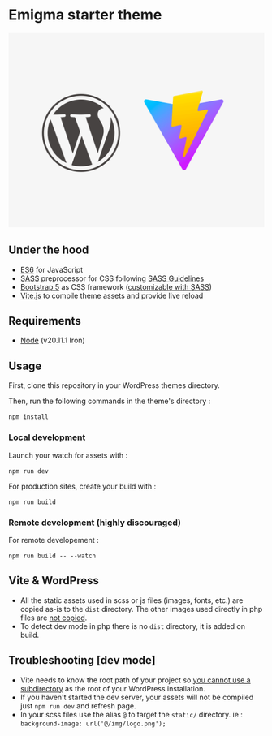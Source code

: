 # Emigma starter theme

![](screenshot.png)
## Under the hood

- [ES6](https://github.com/lukehoban/es6features#readme) for JavaScript
- [SASS](http://sass-lang.com/) preprocessor for CSS following [SASS Guidelines](https://sass-guidelin.es/#the-7-1-pattern)
- [Bootstrap 5](https://getbootstrap.com/docs/5.2/getting-started/introduction/) as CSS framework ([customizable with SASS](https://getbootstrap.com/docs/5.2/customize/sass/))
- [Vite.js](https://vitejs.dev/) to compile theme assets and provide live reload

## Requirements

* [Node](https://nodejs.org/) (v20.11.1	Iron)

## Usage

First, clone this repository in your WordPress themes directory.

Then, run the following commands in the theme's directory :

	npm install

###  Local development
Launch your watch for assets with :

	npm run dev

For production sites, create your build with :

	npm run build

### Remote development (highly discouraged)

 For remote developement :

	npm run build -- --watch

## Vite & WordPress
- All the static assets used in scss or js files (images, fonts, etc.) are copied as-is to the `dist` directory. The other images used directly in php files are <u>not copied</u>.
- To detect dev mode in php there is no `dist` directory, it is added on build.

## Troubleshooting [dev mode]

- Vite needs to know the root path of your project so <u>you cannot use a subdirectory</u> as the root of your WordPress installation.
- If you haven't started the dev server, your assets will not be compiled just `npm run dev` and refresh page.
- In your scss files use the alias `@` to target the `static/` directory. ie : `background-image: url('@/img/logo.png');`
